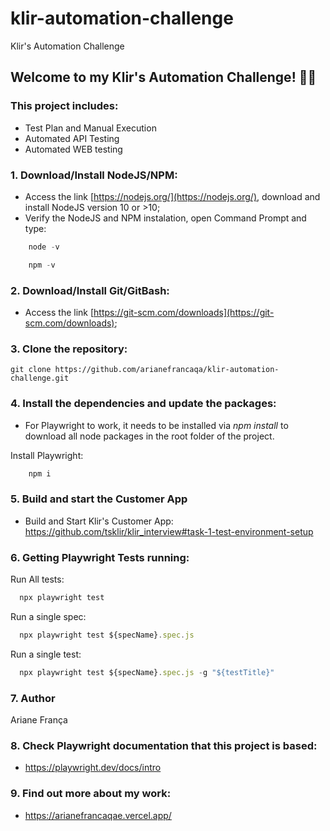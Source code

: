 # klir-automation-challenge
Klir's Automation Challenge

## Welcome to my Klir's Automation Challenge! :raising_hand_woman: 
### This project includes:
- Test Plan and Manual Execution
- Automated API Testing
- Automated WEB testing

### 1. Download/Install NodeJS/NPM:

- Access the link [https://nodejs.org/](https://nodejs.org/), download and install NodeJS version 10 or >10;
- Verify the NodeJS and NPM instalation, open Command Prompt and type:

```javascript
    node -v 
```

```javascript
    npm -v
```


### 2. Download/Install Git/GitBash:

- Access the link [https://git-scm.com/downloads](https://git-scm.com/downloads);


### 3. Clone the repository:

``git clone https://github.com/arianefrancaqa/klir-automation-challenge.git``

### 4. Install the dependencies and update the packages:

 - For Playwright to work, it needs to be installed via *npm install* to download all node packages in the root folder of the project.

 Install Playwright:
```javascript
    npm i
```

### 5. Build and start the Customer App

 - Build and Start Klir's Customer App:
   https://github.com/tsklir/klir_interview#task-1-test-environment-setup

### 6. Getting Playwright Tests running:
Run All tests:
```javascript
  npx playwright test
```

Run a single spec:
```javascript
  npx playwright test ${specName}.spec.js 
```

Run a single test:
```javascript
  npx playwright test ${specName}.spec.js -g "${testTitle}"
```

### 7. Author
Ariane França

### 8. Check Playwright documentation that this project is based:
- https://playwright.dev/docs/intro


### 9. Find out more about my work:
- https://arianefrancaqae.vercel.app/
